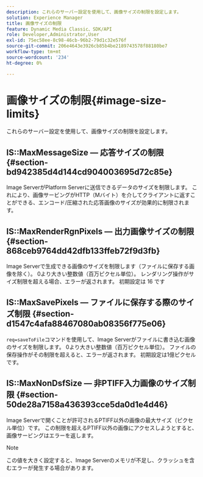 ```yaml
---
description: これらのサーバー設定を使用して、画像サイズの制限を設定します。
solution: Experience Manager
title: 画像サイズの制限
feature: Dynamic Media Classic、SDK/API
role: Developer,Administrator,User
exl-id: 75ec58ee-8c98-46cb-96b2-79d1c32e576f
source-git-commit: 206e4643e3926cb85b4be2189743578f88180be7
workflow-type: tm+mt
source-wordcount: '234'
ht-degree: 0%

---
```


# 画像サイズの制限{#image-size-limits}

これらのサーバー設定を使用して、画像サイズの制限を設定します。

## IS::MaxMessageSize — 応答サイズの制限 {#section-bd942385d4d144cd904003695d72c85e}

Image ServerがPlatform Serverに送信できるデータのサイズを制限します。 これにより、画像サービングがHTTP（Mバイト）を介してクライアントに返すことができる、エンコード/圧縮された応答画像のサイズが効果的に制限されます。

## IS::MaxRenderRgnPixels — 出力画像サイズの制限 {#section-868ceb9764dd42dfb133ffeb72f9d3fb}

Image Serverで生成できる画像のサイズを制限します（ファイルに保存する画像を除く）。 0より大きい整数値（百万ピクセル単位）。 レンダリング操作がサイズ制限を超える場合、エラーが返されます。 初期設定は 16 です

## IS::MaxSavePixels — ファイルに保存する際のサイズ制限 {#section-d1547c4afa88467080ab08356f775e06}

`req=saveToFile`コマンドを使用して、Image Serverがファイルに書き込む画像のサイズを制限します。 0より大きい整数値（百万ピクセル単位）。 ファイルの保存操作がその制限を超えると、エラーが返されます。 初期設定は1億ピクセルです。

## IS::MaxNonDsfSize — 非PTIFF入力画像のサイズ制限 {#section-50de28a7158a436393cce5da0d1e4d46}

Image Serverで開くことが許可されるPTIFF以外の画像の最大サイズ（ピクセル単位）です。 この制限を超えるPTIFF以外の画像にアクセスしようとすると、画像サービングはエラーを返します。

>[!NOTE]
>
>この値を大きく設定すると、Image Serverのメモリが不足し、クラッシュを含むエラーが発生する場合があります。
